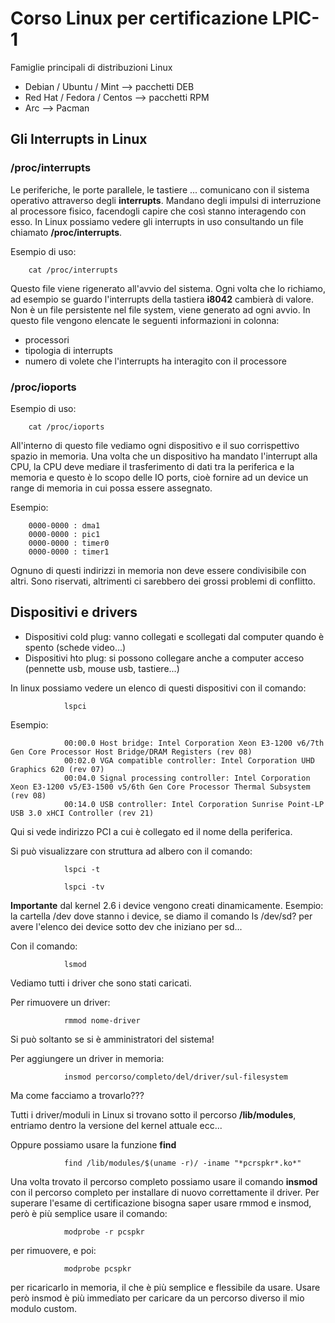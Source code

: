 # Corso Linux per certificazione LPIC-1

Famiglie principali di distribuzioni Linux
- Debian / Ubuntu / Mint --> pacchetti DEB
- Red Hat / Fedora / Centos --> pacchetti RPM
- Arc --> Pacman

## Gli Interrupts in Linux

### /proc/interrupts

Le periferiche, le porte parallele, le tastiere ... comunicano con il sistema operativo attraverso degli **interrupts**.  Mandano degli impulsi di interruzione al processore fisico, facendogli capire che così stanno interagendo con esso. In Linux possiamo vedere gli interrupts in uso consultando un file chiamato **/proc/interrupts**.

Esempio di uso: 

        cat /proc/interrupts

Questo file viene rigenerato all'avvio del sistema. Ogni volta che lo richiamo, ad esempio se guardo l'interrupts della tastiera **i8042** cambierà di valore.
Non è un file persistente nel file system, viene generato ad ogni avvio. In questo file vengono elencate le seguenti informazioni in colonna:
- processori
- tipologia di interrupts
- numero di volete che l'interrupts ha interagito con il processore

### /proc/ioports

Esempio di uso:

        cat /proc/ioports

All'interno di questo file vediamo ogni dispositivo e il suo corrispettivo spazio in memoria. Una volta che un dispositivo ha mandato 
l'interrupt alla CPU, la CPU deve mediare il trasferimento di dati tra la periferica e la memoria e questo è lo scopo delle IO ports, 
cioè fornire ad un device un range di memoria in cui possa essere assegnato. 

Esempio:


        0000-0000 : dma1
        0000-0000 : pic1
        0000-0000 : timer0
        0000-0000 : timer1

Ognuno di questi indirizzi in memoria non deve essere condivisibile con altri. Sono riservati, altrimenti ci sarebbero dei 
grossi problemi di conflitto.


## Dispositivi e drivers

- Dispositivi cold plug: vanno collegati e scollegati dal computer quando è spento (schede video...)
- Dispositivi hto plug: si possono collegare anche a computer acceso (pennette usb, mouse usb, tastiere...)

In linux possiamo vedere un elenco di questi dispositivi con il comando:

                lspci

Esempio:

                00:00.0 Host bridge: Intel Corporation Xeon E3-1200 v6/7th Gen Core Processor Host Bridge/DRAM Registers (rev 08)
                00:02.0 VGA compatible controller: Intel Corporation UHD Graphics 620 (rev 07)
                00:04.0 Signal processing controller: Intel Corporation Xeon E3-1200 v5/E3-1500 v5/6th Gen Core Processor Thermal Subsystem (rev 08)
                00:14.0 USB controller: Intel Corporation Sunrise Point-LP USB 3.0 xHCI Controller (rev 21)

Qui si vede indirizzo PCI a cui è collegato ed il nome della periferica.

Si può visualizzare con struttura ad albero con il comando:


                lspci -t

                lspci -tv

**Importante** dal kernel 2.6 i device vengono creati dinamicamente. Esempio: la cartella /dev dove stanno i device, se diamo il comando ls /dev/sd? per avere l'elenco dei device sotto dev che iniziano per sd...

Con il comando:

                lsmod 

Vediamo tutti i driver che sono stati caricati.

Per rimuovere un driver:

                rmmod nome-driver

Si può soltanto se si è amministratori del sistema!

Per aggiungere un driver in memoria:

                insmod percorso/completo/del/driver/sul-filesystem

Ma come facciamo a trovarlo???

Tutti i driver/moduli in Linux si trovano sotto il percorso **/lib/modules**, entriamo dentro la versione del kernel attuale ecc...

Oppure possiamo usare la funzione **find**

                find /lib/modules/$(uname -r)/ -iname "*pcrspkr*.ko*"

Una volta trovato il percorso completo possiamo usare il comando **insmod** con il percorso completo per installare di nuovo correttamente il driver.
Per superare l'esame di certificazione bisogna saper usare rmmod e insmod, però è più semplice usare il 
comando:

                modprobe -r pcspkr

per rimuovere, e poi:

                modprobe pcspkr

per ricaricarlo in memoria, il che è più semplice e flessibile da usare. Usare però insmod è più 
immediato per caricare da un percorso diverso il mio modulo custom.




